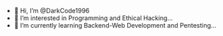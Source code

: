 - 👋 Hi, I’m @DarkCode1996
- 👀 I’m interested in Programming and Ethical Hacking...
- 🌱 I’m currently learning Backend-Web Development and Pentesting...

<!---
DarkCode1996/DarkCode1996 is a ✨ special ✨ repository because its `README.md` (this file) appears on your GitHub profile.
You can click the Preview link to take a look at your changes.
--->
